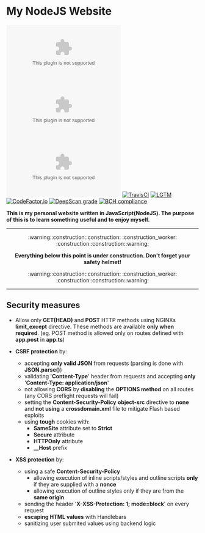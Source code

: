 # My NodeJS Website

[![Website](https://img.shields.io/website/https/gennerator.com?style=flat-square)](https://gennerator.com)
[![MozillaObservatory](https://img.shields.io/mozilla-observatory/grade-score/gennerator.com?publish&style=flat-square)](https://observatory.mozilla.org/analyze/gennerator.com)
[![HSTSPreload](https://img.shields.io/hsts/preload/gennerator.com?style=flat-square)](https://hstspreload.org/?domain=gennerator.com)
[![TravisCI](https://img.shields.io/travis/genneratorx/my-website?style=flat-square)](https://travis-ci.com/GenneratorX/my-website)
[![LGTM](https://img.shields.io/lgtm/grade/javascript/github/GenneratorX/my-website?style=flat-square)](https://lgtm.com/projects/g/GenneratorX/my-website)
[![CodeFactor.io](https://www.codefactor.io/repository/github/genneratorx/my-website/badge)](https://www.codefactor.io/repository/github/genneratorx/my-website)
[![DeepScan grade](https://deepscan.io/api/teams/5387/projects/7168/branches/67642/badge/grade.svg)](https://deepscan.io/dashboard#view=project&tid=5387&pid=7168&bid=67642)
[![BCH compliance](https://bettercodehub.com/edge/badge/GenneratorX/my-website?branch=master)](https://bettercodehub.com/)

**This is my personal website written in JavaScript(NodeJS). The purpose of this is to learn something useful and to enjoy myself.**

* * *

<p align="center">:warning::construction::construction: :construction_worker: :construction::construction::warning:</p>
<p align="center"><b>Everything below this point is under construction. Don't forget your safety helmet!</b></p>
<p align="center">:warning::construction::construction: :construction_worker: :construction::construction::warning:</p>

* * *

## Security measures

*  Allow only **GET(HEAD)** and **POST** HTTP methods using NGINXs **limit_except** directive. These methods are available **only when required**. (eg. POST method is allowed only on routes defined with **app.post** in **app.ts**)
*  **CSRF protection** by:
	* accepting **only valid JSON** from requests (parsing is done with **JSON.parse()**)
	* validating '**Content-Type**' header from requests and accepting **only** '**Content-Type: application/json**'
	* not allowing **CORS** by **disabling** the **OPTIONS method** on all routes (any CORS preflight requests will fail)
	* setting the **Content-Security-Policy** **object-src** directive to **none** and **not using** a **crossdomain.xml** file to mitigate Flash based exploits
	* using **tough** cookies with:
		*  **SameSite** attribute set to **Strict**
		* **Secure** attribute
		* **HTTPOnly** attribute
		* **__Host** prefix

*  **XSS protection** by:
	* using a safe **Content-Security-Policy**
		* allowing execution of inline scripts/styles and outline scripts **only** if they are supplied with a **nonce**
		* allowing execution of outline styles only if they are from the **same origin**
	* sending the header '**X-XSS-Protection: 1; mode=block**' on every request
	* **escaping HTML values** with Handlebars
	* sanitizing user submited values using backend logic
